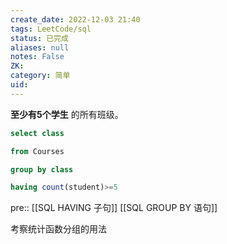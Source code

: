 ```yaml
---
create_date: 2022-12-03 21:40
tags: LeetCode/sql
status: 已完成 
aliases: null
notes: False
ZK: 
category: 简单
uid: 
---
```


**至少有5个学生** 的所有班级。

```sql
select class

from Courses

group by class

having count(student)>=5
```

pre:: [[SQL HAVING 子句]] [[SQL GROUP BY 语句]]

考察统计函数分组的用法
